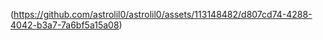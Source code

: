 
(https://github.com/astrolil0/astrolil0/assets/113148482/d807cd74-4288-4042-b3a7-7a6bf5a15a08)









<!--
**astrolil0/astrolil0** is a ✨ _special_ ✨ repo
sitory because its `README.md` (this file) appears on your GitHub profile.

Here are some ideas to get you started:

- 🔭 I’m currently working on ...
- 🌱 I’m currently learning ...
- 👯 I’m looking to collaborate on ...
- 🤔 I’m looking for help with ...
- 💬 Ask me about ...
- 📫 How to reach me: ...
- 😄 Pronouns: ...
- ⚡ Fun fact: ...
-->
